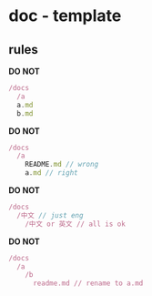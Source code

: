 # doc - template

## rules

**DO NOT**

```js
/docs
  /a
  a.md
  b.md
```

**DO NOT**

```js
/docs
  /a
    README.md // wrong
    a.md // right
```

**DO NOT**

```js
/docs
  /中文 // just eng
    /中文 or 英文 // all is ok
```

**DO NOT**

```js
/docs
  /a
    /b
      readme.md // rename to a.md
```